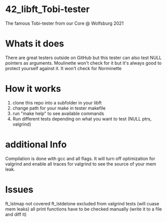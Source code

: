 # 42_libft_Tobi-tester
The famous Tobi-tester from our Core @ Wolfsburg 2021


# Whats it does
There are great testers outside on GitHub but this tester can also test NULL pointers as arguments. Moulinette won't check for it but it's always good to protect yourself against it. It won't check for Norminette


# How it works
  1. clone this repo into a subfolder in your libft
  2. change path for your make in tester makefile
  3. run "make help" to see available commands
  4. Run different tests depending on what you want to test (NULL ptrs, valgrind)
 
 
# additional Info
  Compilation is done with gcc and all flags. It will turn off optimization for valgrind and enable all traces for valgrind to see the source of your mem leak.


# Issues
  ft_lstmap not covered
  ft_lstdelone excluded from valgrind tests (will cuase mem leaks)
  all print functions have to be checked manually (write it to a file and diff it)

